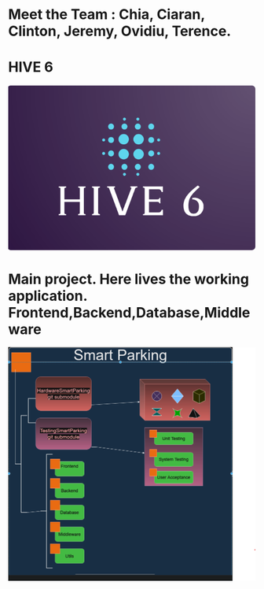 ﻿
# Meet the Team : Chia, Ciaran, Clinton, Jeremy, Ovidiu, Terence.
# HIVE 6
![Alt text](./hive_6_4.png?raw=true)

# Main project. Here lives the working application. Frontend,Backend,Database,Middleware
![Alt text](./dir_structure.png?raw=true)
